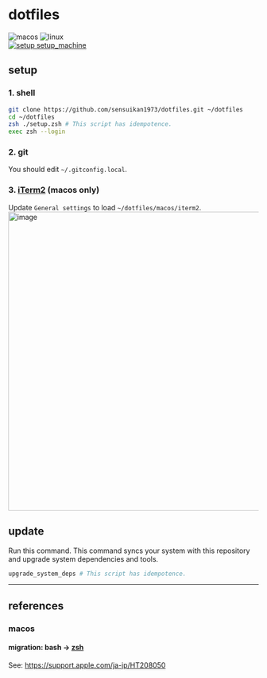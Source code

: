 # dotfiles

![macos](https://img.shields.io/badge/macos-black.svg?logo=Apple) ![linux](https://img.shields.io/badge/linux-black.svg?logo=Linux)  
[![setup setup_machine](https://github.com/sensuikan1973/dotfiles/actions/workflows/setup_machine.yaml/badge.svg)](https://github.com/sensuikan1973/dotfiles/actions/workflows/setup_machine.yaml)

## setup

### 1. shell

```zsh
git clone https://github.com/sensuikan1973/dotfiles.git ~/dotfiles
cd ~/dotfiles
zsh ./setup.zsh # This script has idempotence.
exec zsh --login
```

### 2. git
You should edit `~/.gitconfig.local`.

### 3. [iTerm2](https://iterm2.com/) (macos only)

Update `General settings` to load `~/dotfiles/macos/iterm2`.
<img width="600" alt="image" src="https://user-images.githubusercontent.com/23427957/153912371-de3c5612-dc43-4d5b-8e1f-3fab32876cb8.png">

## update

Run this command.
This command syncs your system with this repository and upgrade system dependencies and tools.

```zsh
upgrade_system_deps # This script has idempotence.
```

---

## references

### macos

#### migration: bash -> [zsh](http://www.strcat.de/zsh/)

See: https://support.apple.com/ja-jp/HT208050
